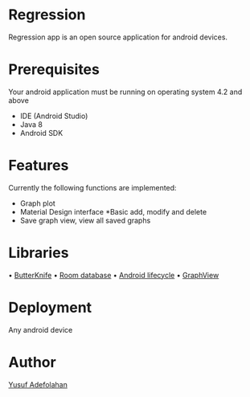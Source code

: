 # Regression
Regression app is an open source application for android devices.

# Prerequisites
Your android application must be running on operating system 4.2 and above
* IDE (Android Studio)
* Java 8
* Android SDK

# Features
Currently the following functions are implemented:
* Graph plot
* Material Design interface *Basic add, modify and delete 
* Save graph view, view all saved graphs

# Libraries 
•	[ButterKnife](http://jakewharton.github.io/butterknife/)
•	[Room database](https://developer.android.com/topic/libraries/architecture/room)
•	[Android lifecycle](https://developer.android.com/guide/components/activities/activity-lifecycle)
•	[GraphView](https://github.com/jjoe64/GraphView)


# Deployment
Any android device
# Author
[Yusuf Adefolahan](https://github.com/sanxy)
